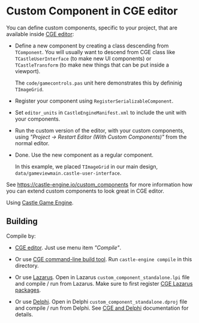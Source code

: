 # Custom Component in CGE editor

You can define custom components, specific to your project, that are available inside [CGE editor](https://castle-engine.io/manual_editor.php):

- Define a new component by creating a class descending from `TComponent`. You will usually want to descend from CGE class like `TCastleUserInterface` (to make new UI components) or `TCastleTransform` (to make new things that can be put inside a viewport).

    The `code/gamecontrols.pas` unit here demonstrates this by defininig `TImageGrid`.

- Register your component using `RegisterSerializableComponent`.

- Set `editor_units` in `CastleEngineManifest.xml` to include the unit with your components.

- Run the custom version of the editor, with your custom components, using _"Project -> Restart Editor (With Custom Components)"_ from the normal editor.

- Done. Use the new component as a regular component.

    In this example, we placed `TImageGrid` in our main design, `data/gameviewmain.castle-user-interface`.

See https://castle-engine.io/custom_components for more information how you can extend custom components to look great in CGE editor.

Using [Castle Game Engine](https://castle-engine.io/).

## Building

Compile by:

- [CGE editor](https://castle-engine.io/manual_editor.php). Just use menu item _"Compile"_.

- Or use [CGE command-line build tool](https://castle-engine.io/build_tool). Run `castle-engine compile` in this directory.

- Or use [Lazarus](https://www.lazarus-ide.org/). Open in Lazarus `custom_component_standalone.lpi` file and compile / run from Lazarus. Make sure to first register [CGE Lazarus packages](https://castle-engine.io/lazarus).

- Or use [Delphi](https://www.embarcadero.com/products/Delphi). Open in Delphi `custom_component_standalone.dproj` file and compile / run from Delphi. See [CGE and Delphi](https://castle-engine.io/delphi) documentation for details.
